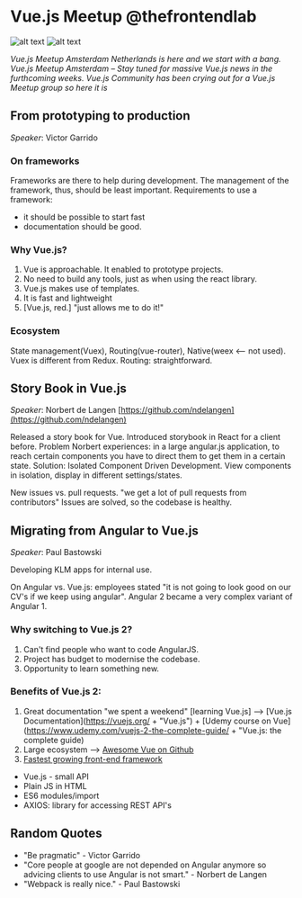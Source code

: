 # Vue.js Meetup @thefrontendlab

![alt text](https://vuejs.org/images/logo.png)
![alt text](https://secure.meetupstatic.com/photos/event/9/7/c/8/highres_459758856.jpeg)

_Vue.js Meetup Amsterdam Netherlands is here and we start with a bang. Vue.js Meetup Amsterdam – Stay tuned for massive Vue.js news in the furthcoming weeks. Vue.js Community has been crying out for a Vue.js Meetup group so here it is_

## From prototyping to production

_Speaker_: Victor Garrido

### On frameworks

Frameworks are there to help during development. The management of the framework, thus, should be least important. Requirements to use a framework: 
+ it should be possible to start fast
+ documentation should be good.

### Why Vue.js?

1. Vue is approachable. It enabled to prototype projects. 
2. No need to build any tools, just as when using the react library. 
3. Vue.js makes use of templates. 
4. It is fast and lightweight
5. [Vue.js, red.] "just allows me to do it!"

### Ecosystem

State management(Vuex), Routing(vue-router), Native(weex <-- not used).
Vuex is different from Redux. Routing: straightforward. 



## Story Book in Vue.js

_Speaker_: Norbert de Langen
[https://github.com/ndelangen](https://github.com/ndelangen)

Released a story book for Vue. Introduced storybook in React for a client before. Problem Norbert experiences: in a large angular.js application, to reach certain components you have to direct them to get them in a certain state. Solution: Isolated Component Driven Development. View components in isolation, display in different settings/states. 

New issues vs. pull requests. "we get a lot of pull requests from contributors" Issues are solved, so the codebase is healthy. 



## Migrating from Angular to Vue.js
_Speaker_: Paul Bastowski

Developing KLM apps for internal use. 

On Angular vs. Vue.js: employees stated "it is not going to look good on our CV's if we keep using angular". Angular 2 became a very complex variant of Angular 1.

### Why switching to Vue.js 2?

1. Can't find people who want to code  AngularJS. 
2. Project has budget to modernise the codebase. 
3. Opportunity to learn something new. 

### Benefits of Vue.js 2:
1. Great documentation "we spent a weekend" [learning Vue.js] --> [Vue.js Documentation](https://vuejs.org/ + "Vue.js") + [Udemy course on Vue](https://www.udemy.com/vuejs-2-the-complete-guide/ + "Vue.js: the complete guide)
2. Large ecosystem --> [Awesome Vue on Github](https://github.com/vuejs/awesome-vue)
3. [Fastest growing front-end framework](https://bestof.js.org/tags/framework/trending/this-month)

* Vue.js - small API
* Plain JS in HTML
* ES6 modules/import
* AXIOS: library for accessing REST API's 

## Random Quotes

* "Be pragmatic" - Victor Garrido
* "Core people at google are not depended on Angular anymore so advicing clients to use Angular is not smart." - Norbert de Langen
* "Webpack is really nice." - Paul Bastowski
